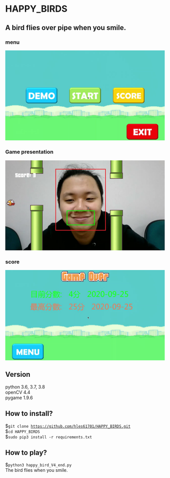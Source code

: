 # HAPPY_BIRDS
## A bird flies over pipe  when you smile.
### menu
![image](https://github.com/hles61701/HAPPY_BIRDS/blob/main/image/HAPPY_01.jpg)
### Game presentation
![image](https://github.com/hles61701/HAPPY_BIRDS/blob/main/image/HAPPY_04.jpg)
### score
![image](https://github.com/hles61701/HAPPY_BIRDS/blob/main/image/HAPPY_03.jpg)
  
## Version  
python 3.6, 3.7, 3.8  
openCV 4.4  
pygame 1.9.6  
  
## How to install?
$<code>git clone https://github.com/hles61701/HAPPY_BIRDS.git</code>  
$<code>cd HAPPY_BIRDS</code>  
$<code>sudo pip3 install -r requirements.txt</code>  
    
## How to play?
$<code>python3 happy_bird_V4_end.py</code>  
The bird flies when you smile.
